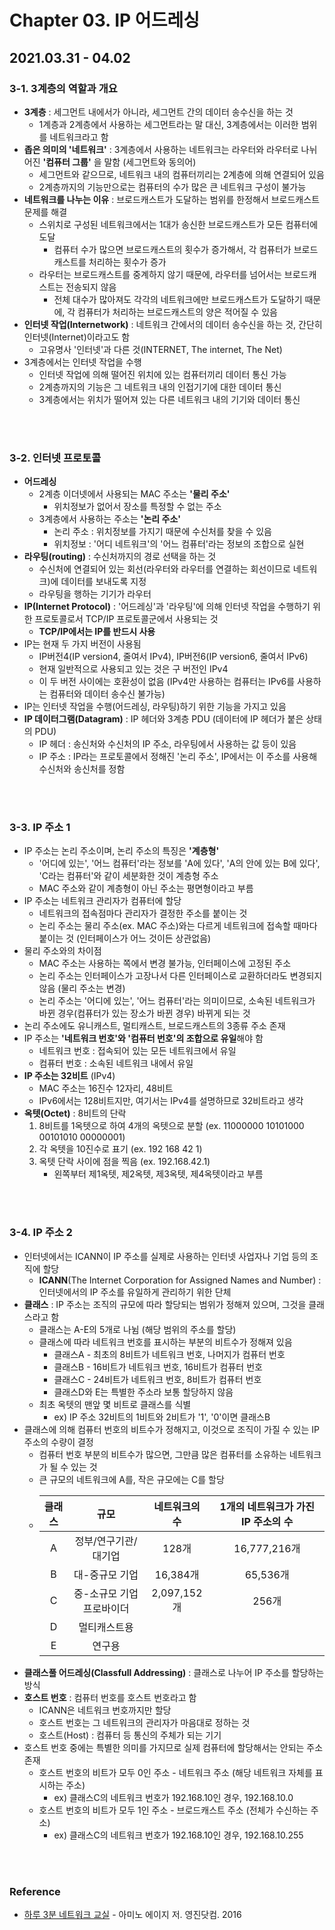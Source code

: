 # Chapter 03. IP 어드레싱

## 2021.03.31 - 04.02

### 3-1. 3계층의 역할과 개요
- **3계층** : 세그먼트 내에서가 아니라, 세그먼트 간의 데이터 송수신을 하는 것
  - 1계층과 2계층에서 사용하는 세그먼트라는 말 대신, 3계층에서는 이러한 범위를 네트워크라고 함
- **좁은 의미의 '네트워크'** : 3계층에서 사용하는 네트워크는 라우터와 라우터로 나뉘어진 **'컴퓨터 그룹'** 을 말함 (세그먼트와 동의어)
  - 세그먼트와 같으므로, 네트워크 내의 컴퓨터끼리는 2계층에 의해 연결되어 있음
  - 2계층까지의 기능만으로는 컴퓨터의 수가 많은 큰 네트워크 구성이 불가능
- **네트워크를 나누는 이유** : 브로드캐스트가 도달하는 범위를 한정해서 브로드캐스트 문제를 해결
  - 스위치로 구성된 네트워크에서는 1대가 송신한 브로드캐스트가 모든 컴퓨터에 도달
    - 컴퓨터 수가 많으면 브로드캐스트의 횟수가 증가해서, 각 컴퓨터가 브로드캐스트를 처리하는 횟수가 증가  
  - 라우터는 브로드캐스트를 중계하지 않기 때문에, 라우터를 넘어서는 브로드캐스트는 전송되지 않음 
    - 전체 대수가 많아져도 각각의 네트워크에만 브로드캐스트가 도달하기 때문에, 각 컴퓨터가 처리하는 브로드캐스트의 양은 적어질 수 있음 
- **인터넷 작업(Internetwork)** : 네트워크 간에서의 데이터 송수신을 하는 것, 간단히 인터넷(Internet)이라고도 함
  - 고유명사 '인터넷'과 다른 것(INTERNET, The internet, The Net) 
- 3계층에서는 인터넷 작업을 수행
  - 인터넷 작업에 의해 떨어진 위치에 있는 컴퓨터끼리 데이터 통신 가능
  - 2계층까지의 기능은 그 네트워크 내의 인접기기에 대한 데이터 통신
  - 3계층에서는 위치가 떨어져 있는 다른 네트워크 내의 기기와 데이터 통신

<br>
<br>

### 3-2. 인터넷 프로토콜
- **어드레싱**
  - 2계층 이더넷에서 사용되는 MAC 주소는 **'물리 주소'**
    - 위치정보가 없어서 장소를 특정할 수 없는 주소
  - 3계층에서 사용하는 주소는 **'논리 주소'**
    - 논리 주소 : 위치정보를 가지기 때문에 수신처를 찾을 수 있음
    - 위치정보 : '어디 네트워크'의 '어느 컴퓨터'라는 정보의 조합으로 실현
- **라우팅(routing)** : 수신처까지의 경로 선택을 하는 것
  - 수신처에 연결되어 있는 회선(라우터와 라우터를 연결하는 회선이므로 네트워크)에 데이터를 보내도록 지정
  - 라우팅을 행하는 기기가 라우터
- **IP(Internet Protocol)** : '어드레싱'과 '라우팅'에 의해 인터넷 작업을 수행하기 위한 프로토콜로서 TCP/IP 프로토콜군에서 사용되는 것
  - **TCP/IP에서는 IP를 반드시 사용**
- IP는 현재 두 가지 버전이 사용됨
  - IP버전4(IP version4, 줄여서 IPv4), IP버전6(IP version6, 줄여서 IPv6)
  - 현재 일반적으로 사용되고 있는 것은 구 버전인 IPv4
  - 이 두 버전 사이에는 호환성이 없음 (IPv4만 사용하는 컴퓨터는 IPv6를 사용하는 컴퓨터와 데이터 송수신 불가능)
- IP는 인터넷 작업을 수행(어드레싱, 라우팅)하기 위한 기능을 가지고 있음
- **IP 데이터그램(Datagram)** : IP 헤더와 3계층 PDU (데이터에 IP 헤더가 붙은 상태의 PDU)
  - IP 헤더 : 송신처와 수신처의 IP 주소, 라우팅에서 사용하는 값 등이 있음
  - IP 주소 : IP라는 프로토콜에서 정해진 '논리 주소', IP에서는 이 주소를 사용해 수신처와 송신처를 정함

<br>
<br>

### 3-3. IP 주소 1
- IP 주소는 논리 주소이며, 논리 주소의 특징은 **'계층형'**
  - '어디에 있는', '어느 컴퓨터'라는 정보를 'A에 있다', 'A의 안에 있는 B에 있다', 'C라는 컴퓨터'와 같이 세분화한 것이 계층형 주소
  - MAC 주소와 같이 계층형이 아닌 주소는 평면형이라고 부름
- IP 주소는 네트워크 관리자가 컴퓨터에 할당 
  - 네트워크의 접속점마다 관리자가 결정한 주소를 붙이는 것
  - 논리 주소는 물리 주소(ex. MAC 주소)와는 다르게 네트워크에 접속할 때마다 붙이는 것 (인터페이스가 어느 것이든 상관없음)
- 물리 주소와의 차이점
  - MAC 주소는 사용하는 쪽에서 변경 불가능, 인터페이스에 고정된 주소
  - 논리 주소는 인터페이스가 고장나서 다른 인터페이스로 교환하더라도 변경되지 않음 (물리 주소는 변경)
  - 논리 주소는 '어디에 있는', '어느 컴퓨터'라는 의미이므로, 소속된 네트워크가 바뀐 경우(컴퓨터가 있는 장소가 바뀐 경우) 바뀌게 되는 것
- 논리 주소에도 유니캐스트, 멀티캐스트, 브로드캐스트의 3종류 주소 존재
- IP 주소는 **'네트워크 번호'와 '컴퓨터 번호'의 조합으로 유일**해야 함
  - 네트워크 번호 : 접속되어 있는 모든 네트워크에서 유일
  - 컴퓨터 번호 : 소속된 네트워크 내에서 유일 
- **IP 주소는 32비트** (IPv4)
  - MAC 주소는 16진수 12자리, 48비트
  - IPv6에서는 128비트지만, 여기서는 IPv4를 설명하므로 32비트라고 생각
- **옥텟(Octet)** : 8비트의 단락
  1. 8비트를 1옥텟으로 하여 4개의 옥텟으로 분할 (ex. 11000000 10101000 00101010 00000001)
  2. 각 옥텟을 10진수로 표기 (ex. 192 168 42 1)
  3. 옥텟 단락 사이에 점을 찍음 (ex. 192.168.42.1)
     - 왼쪽부터 제1옥텟, 제2옥텟, 제3옥텟, 제4옥텟이라고 부름

<br>
<br>

### 3-4. IP 주소 2
- 인터넷에서는 ICANN이 IP 주소를 실제로 사용하는 인터넷 사업자나 기업 등의 조직에 할당
  - **ICANN**(The Internet Corporation for Assigned Names and Number) : 인터넷에서의 IP 주소를 유일하게 관리하기 위한 단체
- **클래스** : IP 주소는 조직의 규모에 따라 할당되는 범위가 정해져 있으며, 그것을 클래스라고 함
  - 클래스는 A-E의 5개로 나뉨 (해당 범위의 주소를 할당)
  - 클래스에 따라 네트워크 번호를 표시하는 부분의 비트수가 정해져 있음
    - 클래스A - 최초의 8비트가 네트워크 번호, 나머지가 컴퓨터 번호
    - 클래스B - 16비트가 네트워크 번호, 16비트가 컴퓨터 번호
    - 클래스C - 24비트가 네트워크 번호, 8비트가 컴퓨터 번호
    - 클래스D와 E는 특별한 주소라 보통 할당하지 않음
  - 최초 옥텟의 맨앞 몇 비트로 클래스를 식별
    - ex) IP 주소 32비트의 1비트와 2비트가 '1', '0'이면 클래스B 
- 클래스에 의해 컴퓨터 번호의 비트수가 정해지고, 이것으로 조직이 가질 수 있는 IP 주소의 수량이 결정
  - 컴퓨터 번호 부분의 비트수가 많으면, 그만큼 많은 컴퓨터를 소유하는 네트워크가 될 수 있는 것
  - 큰 규모의 네트워크에 A를, 작은 규모에는 C를 할당
  - |클래스|규모|네트워크의 수|1개의 네트워크가 가진 IP 주소의 수|
    |:---:|:----:|:----------:|:------------------------------:|
    | A |정부/연구기관/대기업|128개|16,777,216개|
    | B |대-중규모 기업|16,384개|65,536개|
    | C |중-소규모 기업 프로바이더|2,097,152개|256개|
    | D |멀티캐스트용|||
    | E |연구용|||
- **클래스풀 어드레싱(Classfull Addressing)** : 클래스로 나누어 IP 주소를 할당하는 방식
- **호스트 번호** : 컴퓨터 번호를 호스트 번호라고 함
  - ICANN은 네트워크 번호까지만 할당
  - 호스트 번호는 그 네트워크의 관리자가 마음대로 정하는 것
  - 호스트(Host) : 컴퓨터 등 통신의 주체가 되는 기기
- 호스트 번호 중에는 특별한 의미를 가지므로 실제 컴퓨터에 할당해서는 안되는 주소 존재
  - 호스트 번호의 비트가 모두 0인 주소 - 네트워크 주소 (해당 네트워크 자체를 표시하는 주소)
    - ex) 클래스C의 네트워크 번호가 192.168.10인 경우, 192.168.10.0
  - 호스트 번호의 비트가 모두 1인 주소 - 브로드캐스트 주소 (전체가 수신하는 주소)
    - ex) 클래스C의 네트워크 번호가 192.168.10인 경우, 192.168.10.255

<br>
<br>

### Reference
- [하루 3분 네트워크 교실](http://www.yes24.com/Product/Goods/30670329) - 아미노 에이지 저. 영진닷컴. 2016
